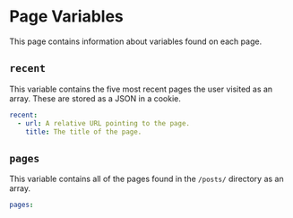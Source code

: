 # Page Variables
This page contains information about variables found on each page.

## `recent`
This variable contains the five most recent pages the user visited as an array. These are stored as a JSON in a cookie.

``` yaml
recent:
  - url: A relative URL pointing to the page.
    title: The title of the page.
```

## `pages`
This variable contains all of the pages found in the `/posts/` directory as an array.

``` yaml
pages:

```
